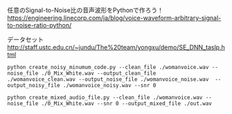 

任意のSignal-to-Noise比の音声波形をPythonで作ろう！
https://engineering.linecorp.com/ja/blog/voice-waveform-arbitrary-signal-to-noise-ratio-python/

データセット
http://staff.ustc.edu.cn/~jundu/The%20team/yongxu/demo/SE_DNN_taslp.html

```
python create_noisy_minumum_code.py --clean_file ./womanvoice.wav --noise_file ./0_Mix_White.wav --output_clean_file ./womanvoice_clean.wav --output_noise_file ./womanvoice_noise.wav  --output_noisy_file ./womanvoice_noisy.wav --snr 0
```



```
python create_mixed_audio_file.py --clean_file ./womanvoice.wav --noise_file ./0_Mix_White.wav --snr 0 --output_mixed_file ./out.wav
```
